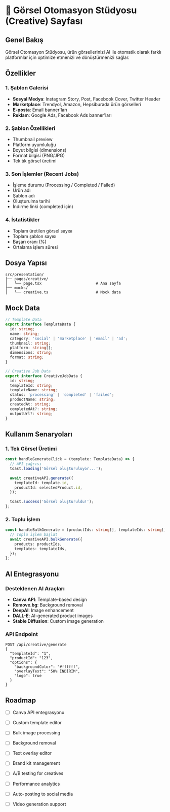 # 🎨 Görsel Otomasyon Stüdyosu (Creative) Sayfası

## Genel Bakış

Görsel Otomasyon Stüdyosu, ürün görsellerinizi AI ile otomatik olarak farklı platformlar için optimize etmenizi ve dönüştürmenizi sağlar.

## Özellikler

### 1. **Şablon Galerisi**
- **Sosyal Medya**: Instagram Story, Post, Facebook Cover, Twitter Header
- **Marketplace**: Trendyol, Amazon, Hepsiburada ürün görselleri
- **E-posta**: Email banner'ları
- **Reklam**: Google Ads, Facebook Ads banner'ları

### 2. **Şablon Özellikleri**
- Thumbnail preview
- Platform uyumluluğu
- Boyut bilgisi (dimensions)
- Format bilgisi (PNG/JPG)
- Tek tık görsel üretimi

### 3. **Son İşlemler (Recent Jobs)**
- İşleme durumu (Processing / Completed / Failed)
- Ürün adı
- Şablon adı
- Oluşturulma tarihi
- İndirme linki (completed için)

### 4. **İstatistikler**
- Toplam üretilen görsel sayısı
- Toplam şablon sayısı
- Başarı oranı (%)
- Ortalama işlem süresi

## Dosya Yapısı

```
src/presentation/
├── pages/creative/
│   └── page.tsx                        # Ana sayfa
├── mocks/
│   └── creative.ts                     # Mock data
```

## Mock Data

```typescript
// Template Data
export interface TemplateData {
  id: string;
  name: string;
  category: 'social' | 'marketplace' | 'email' | 'ad';
  thumbnail: string;
  platform: string[];
  dimensions: string;
  format: string;
}

// Creative Job Data
export interface CreativeJobData {
  id: string;
  templateId: string;
  templateName: string;
  status: 'processing' | 'completed' | 'failed';
  productName: string;
  createdAt: string;
  completedAt?: string;
  outputUrl?: string;
}
```

## Kullanım Senaryoları

### 1. **Tek Görsel Üretimi**
```typescript
const handleGenerateClick = (template: TemplateData) => {
  // API çağrısı
  toast.loading('Görsel oluşturuluyor...');
  
  await creativeAPI.generate({
    templateId: template.id,
    productId: selectedProduct.id,
  });
  
  toast.success('Görsel oluşturuldu!');
};
```

### 2. **Toplu İşlem**
```typescript
const handleBulkGenerate = (productIds: string[], templateIds: string[]) => {
  // Toplu işlem başlat
  await creativeAPI.bulkGenerate({
    products: productIds,
    templates: templateIds,
  });
};
```

## AI Entegrasyonu

### Desteklenen AI Araçları
- **Canva API**: Template-based design
- **Remove.bg**: Background removal
- **DeepAI**: Image enhancement
- **DALL-E**: AI-generated product images
- **Stable Diffusion**: Custom image generation

### API Endpoint
```
POST /api/creative/generate
{
  "templateId": "1",
  "productId": "123",
  "options": {
    "backgroundColor": "#ffffff",
    "overlayText": "50% İNDİRİM",
    "logo": true
  }
}
```

## Roadmap

- [ ] Canva API entegrasyonu
- [ ] Custom template editor
- [ ] Bulk image processing
- [ ] Background removal
- [ ] Text overlay editor
- [ ] Brand kit management
- [ ] A/B testing for creatives
- [ ] Performance analytics
- [ ] Auto-posting to social media
- [ ] Video generation support

